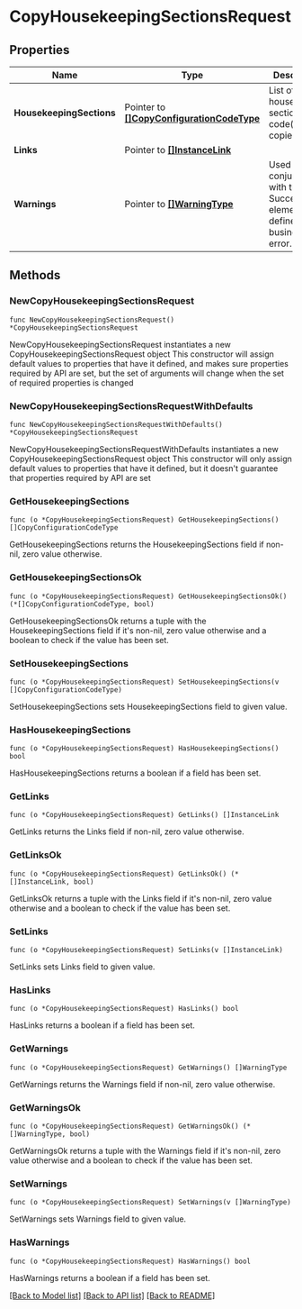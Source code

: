 # CopyHousekeepingSectionsRequest

## Properties

Name | Type | Description | Notes
------------ | ------------- | ------------- | -------------
**HousekeepingSections** | Pointer to [**[]CopyConfigurationCodeType**](CopyConfigurationCodeType.md) | List of the housekeeping section code(s) to be copied. | [optional] 
**Links** | Pointer to [**[]InstanceLink**](InstanceLink.md) |  | [optional] 
**Warnings** | Pointer to [**[]WarningType**](WarningType.md) | Used in conjunction with the Success element to define a business error. | [optional] 

## Methods

### NewCopyHousekeepingSectionsRequest

`func NewCopyHousekeepingSectionsRequest() *CopyHousekeepingSectionsRequest`

NewCopyHousekeepingSectionsRequest instantiates a new CopyHousekeepingSectionsRequest object
This constructor will assign default values to properties that have it defined,
and makes sure properties required by API are set, but the set of arguments
will change when the set of required properties is changed

### NewCopyHousekeepingSectionsRequestWithDefaults

`func NewCopyHousekeepingSectionsRequestWithDefaults() *CopyHousekeepingSectionsRequest`

NewCopyHousekeepingSectionsRequestWithDefaults instantiates a new CopyHousekeepingSectionsRequest object
This constructor will only assign default values to properties that have it defined,
but it doesn't guarantee that properties required by API are set

### GetHousekeepingSections

`func (o *CopyHousekeepingSectionsRequest) GetHousekeepingSections() []CopyConfigurationCodeType`

GetHousekeepingSections returns the HousekeepingSections field if non-nil, zero value otherwise.

### GetHousekeepingSectionsOk

`func (o *CopyHousekeepingSectionsRequest) GetHousekeepingSectionsOk() (*[]CopyConfigurationCodeType, bool)`

GetHousekeepingSectionsOk returns a tuple with the HousekeepingSections field if it's non-nil, zero value otherwise
and a boolean to check if the value has been set.

### SetHousekeepingSections

`func (o *CopyHousekeepingSectionsRequest) SetHousekeepingSections(v []CopyConfigurationCodeType)`

SetHousekeepingSections sets HousekeepingSections field to given value.

### HasHousekeepingSections

`func (o *CopyHousekeepingSectionsRequest) HasHousekeepingSections() bool`

HasHousekeepingSections returns a boolean if a field has been set.

### GetLinks

`func (o *CopyHousekeepingSectionsRequest) GetLinks() []InstanceLink`

GetLinks returns the Links field if non-nil, zero value otherwise.

### GetLinksOk

`func (o *CopyHousekeepingSectionsRequest) GetLinksOk() (*[]InstanceLink, bool)`

GetLinksOk returns a tuple with the Links field if it's non-nil, zero value otherwise
and a boolean to check if the value has been set.

### SetLinks

`func (o *CopyHousekeepingSectionsRequest) SetLinks(v []InstanceLink)`

SetLinks sets Links field to given value.

### HasLinks

`func (o *CopyHousekeepingSectionsRequest) HasLinks() bool`

HasLinks returns a boolean if a field has been set.

### GetWarnings

`func (o *CopyHousekeepingSectionsRequest) GetWarnings() []WarningType`

GetWarnings returns the Warnings field if non-nil, zero value otherwise.

### GetWarningsOk

`func (o *CopyHousekeepingSectionsRequest) GetWarningsOk() (*[]WarningType, bool)`

GetWarningsOk returns a tuple with the Warnings field if it's non-nil, zero value otherwise
and a boolean to check if the value has been set.

### SetWarnings

`func (o *CopyHousekeepingSectionsRequest) SetWarnings(v []WarningType)`

SetWarnings sets Warnings field to given value.

### HasWarnings

`func (o *CopyHousekeepingSectionsRequest) HasWarnings() bool`

HasWarnings returns a boolean if a field has been set.


[[Back to Model list]](../README.md#documentation-for-models) [[Back to API list]](../README.md#documentation-for-api-endpoints) [[Back to README]](../README.md)


